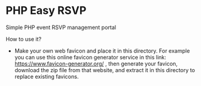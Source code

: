 # PHP Easy RSVP
Simple PHP event RSVP management portal

How to use it?
- Make your own web favicon and place it in this directory. For example you can use this online favicon generator service in this link: https://www.favicon-generator.org/ , then generate your favicon, download the zip file from that website, and extract it in this directory to replace existing favicons.
